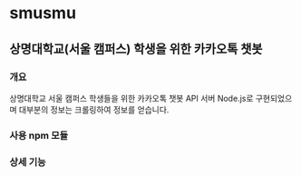 # smusmu

## 상명대학교(서울 캠퍼스) 학생을 위한 카카오톡 챗봇

### 개요
상명대학교 서울 캠퍼스 학생들을 위한 카카오톡 챗봇 API 서버
Node.js로 구현되었으며 대부분의 정보는 크롤링하여 정보를 얻습니다.

### 사용 npm 모듈

### 상세 기능

